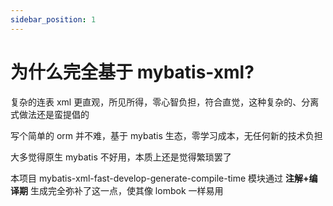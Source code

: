 ```yaml
---
sidebar_position: 1
---
```


# 为什么完全基于 mybatis-xml?

复杂的连表 xml 更直观，所见所得，零心智负担，符合直觉，这种复杂的、分离式做法还是蛮提倡的

写个简单的 orm 并不难，基于 mybatis 生态，零学习成本，无任何新的技术负担

大多觉得原生 mybatis 不好用，本质上还是觉得繁琐罢了

本项目 mybatis-xml-fast-develop-generate-compile-time 模块通过 **注解+编译期** 生成完全弥补了这一点，使其像 lombok 一样易用